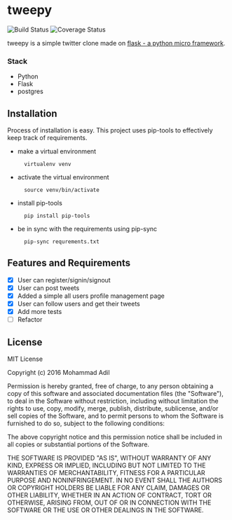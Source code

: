 # tweepy

![Build Status][travis-ci]
![Coverage Status][coverage]


tweepy is a simple twitter clone made on [flask - a python micro framework](flask.pocoo.org).

### Stack

- Python
- Flask
- postgres

## Installation

Process of installation is easy. This project uses pip-tools to effectively keep track of requirements.

- make a virtual environment

        virtualenv venv

- activate the virtual environment

        source venv/bin/activate

- install pip-tools

        pip install pip-tools

- be in sync with the requirements using pip-sync

        pip-sync requrements.txt


## Features and Requirements
- [x] User can register/signin/signout
- [x] User can post tweets
- [x] Added a simple all users profile management page
- [x] User can follow users and get their tweets
- [x] Add more tests
- [ ] Refactor

## License

MIT License

Copyright (c) 2016 Mohammad Adil

Permission is hereby granted, free of charge, to any person obtaining a copy
of this software and associated documentation files (the "Software"), to deal
in the Software without restriction, including without limitation the rights
to use, copy, modify, merge, publish, distribute, sublicense, and/or sell
copies of the Software, and to permit persons to whom the Software is
furnished to do so, subject to the following conditions:

The above copyright notice and this permission notice shall be included in all
copies or substantial portions of the Software.

THE SOFTWARE IS PROVIDED "AS IS", WITHOUT WARRANTY OF ANY KIND, EXPRESS OR
IMPLIED, INCLUDING BUT NOT LIMITED TO THE WARRANTIES OF MERCHANTABILITY,
FITNESS FOR A PARTICULAR PURPOSE AND NONINFRINGEMENT. IN NO EVENT SHALL THE
AUTHORS OR COPYRIGHT HOLDERS BE LIABLE FOR ANY CLAIM, DAMAGES OR OTHER
LIABILITY, WHETHER IN AN ACTION OF CONTRACT, TORT OR OTHERWISE, ARISING FROM,
OUT OF OR IN CONNECTION WITH THE SOFTWARE OR THE USE OR OTHER DEALINGS IN THE
SOFTWARE.


[travis-ci]: https://travis-ci.org/mmadil/tweepy.svg?branch=master
[coverage]: https://coveralls.io/repos/github/mmadil/tweepy/badge.svg?branch=master
